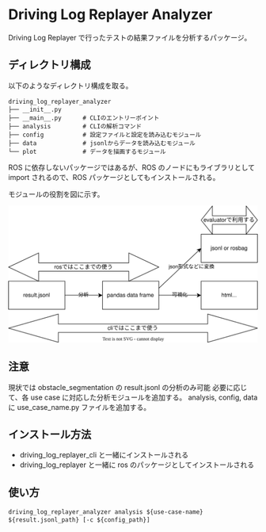 # Driving Log Replayer Analyzer

Driving Log Replayer で行ったテストの結果ファイルを分析するパッケージ。

## ディレクトリ構成

以下のようなディレクトリ構成を取る。

```shell
driving_log_replayer_analyzer
├── __init__.py
├── __main__.py      # CLIのエントリーポイント
├── analysis         # CLIの解析コマンド
├── config           # 設定ファイルと設定を読み込むモジュール
├── data             # jsonlからデータを読み込むモジュール
└── plot             # データを描画するモジュール
```

ROS に依存しないパッケージではあるが、ROS のノードにもライブラリとして import されるので、ROS パッケージとしてもインストールされる。

モジュールの役割を図に示す。

![architecture](./images/architecture.drawio.svg)

## 注意

現状では obstacle_segmentation の result.jsonl の分析のみ可能
必要に応じて、各 use case に対応した分析モジュールを追加する。
analysis, config, data に use_case_name.py ファイルを追加する。

## インストール方法

- driving_log_replayer_cli と一緒にインストールされる
- driving_log_replayer と一緒に ros のパッケージとしてインストールされる

## 使い方

```shell
driving_log_replayer_analyzer analysis ${use-case-name} ${result.jsonl_path} [-c ${config_path}]
```

